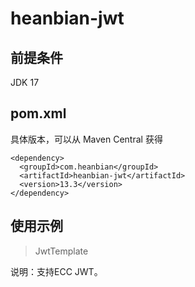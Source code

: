 # heanbian-jwt

## 前提条件

JDK 17

## pom.xml

具体版本，可以从 Maven Central 获得

```
<dependency>
  <groupId>com.heanbian</groupId>
  <artifactId>heanbian-jwt</artifactId>
  <version>13.3</version>
</dependency>
```

## 使用示例

> JwtTemplate

说明：支持ECC JWT。